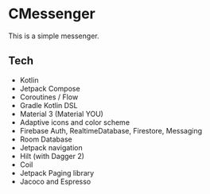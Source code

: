 # CMessenger

This is a simple messenger.

## Tech

- Kotlin
- Jetpack Compose
- Coroutines / Flow
- Gradle Kotlin DSL
- Material 3 (Material YOU)
- Adaptive icons and color scheme
- Firebase Auth, RealtimeDatabase, Firestore, Messaging
- Room Database
- Jetpack navigation
- Hilt (with Dagger 2)
- Coil
- Jetpack Paging library
- Jacoco and Espresso
